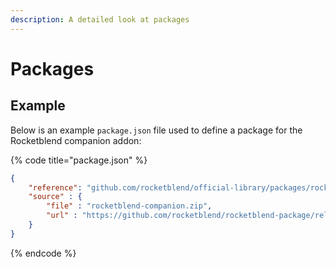 ```yaml
---
description: A detailed look at packages
---
```


# Packages

## Example

Below is an example `package.json` file used to define a package for the Rocketblend companion addon:

{% code title="package.json" %}
```json
{
    "reference": "github.com/rocketblend/official-library/packages/rocketblend/0.1.0",
    "source" : {
        "file" : "rocketblend-companion.zip",
        "url" : "https://github.com/rocketblend/rocketblend-package/releases/download/v0.1.0/rocketblend-companion.zip"
    }
}
```
{% endcode %}
